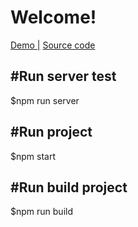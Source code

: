 <h1 className="text-center">Welcome!</h1>
<a href="http://207.148.100.47" target="_blank">Demo |</a>
<a href="https://github.com/vanson9x/react-test-skill/tree/react-typescript" target="_blank">Source code</a>
<h2>#Run server test</h2>
<p>$npm run server</p>
<h2>#Run project</h2>
<p>$npm start</p>
<h2>#Run build project</h2>
<p>$npm run build</p>
